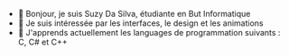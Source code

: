 - 👋 Bonjour, je suis Suzy Da Silva, étudiante en But Informatique
- 👀 Je suis intéressée par les interfaces, le design et les animations
- 🌱 J'apprends actuellement les languages de programmation suivants : C, C# et C++
